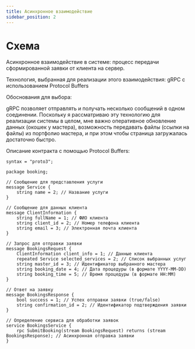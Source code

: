 ```yaml
---
title: Асинхронное взаимодействие
sidebar_position: 2
---
```

# Схема

Асинхронное взаимодействие в системе: процесс передачи сформированной заявки от клиента на сервер.

Технология, выбранная для реализации этого взаимодействия: gRPC с использованием Protocol Buffers

Обоснования для выбора:

gRPC позволяет отправлять и  получать несколько сообщений в одном соединении. Поскольку я рассматриваю эту технологию для реализации системы в целом, мне важно оперативное обновление данных (окошек у мастера), возможность передавать файлы (ссылки на файлы) из портфолио мастера, и при этом чтобы страница загружалась достаточно быстро. 

Описание контракта с помощью Protocol Buffers:

```
syntax = "proto3";

package booking;

// Сообщение для представления услуги
message Service {
    string name = 2; // Название услуги
}

// Сообщение для данных клиента
message ClientInformation {
    string fullName = 1; // ФИО клиента
    string client_id = 2; // Номер телефона клиента
    string email = 3; // Электронная почта клиента
}

// Запрос для отправки заявки
message BookingsRequest {
    ClientInformation client_info = 1; // Данные клиента
    repeated Service selected_services = 2; // Список выбранных услуг
    string master_id = 3; // Идентификатор выбранного мастера
    string booking_date = 4; // Дата процедуры (в формате YYYY-MM-DD)
    string booking_time = 5; // Время процедуры (в формате HH:MM)
}

// Ответ на заявку
message BookingsResponse {
    bool success = 1; // Успех отправки заявки (true/false)
    string confirmation_id = 2; // Идентификатор подтверждения заявки
}

// Определение сервиса для обработки заявок
service BookingsService {
    rpc SubmitBooking(stream BookingsRequest) returns (stream BookingsResponse); // Асинхронная отправка заявки
}

```

